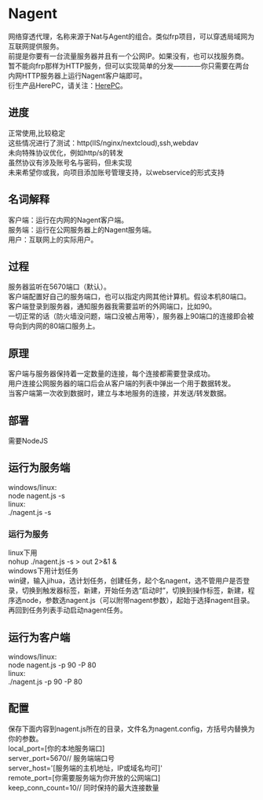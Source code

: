 # Nagent
网络穿透代理，名称来源于Nat与Agent的组合。类似frp项目，可以穿透局域网为互联网提供服务。  
前提是你要有一台流量服务器并且有一个公网IP。如果没有，也可以找服务商。  
暂不能向frp那样为HTTP服务，但可以实现简单的分发————你只需要在两台内网HTTP服务器上运行Nagent客户端即可。  
衍生产品HerePC，请关注：[HerePC](http://www.herepc.com)。  

## 进度
正常使用,比较稳定  
这些情况进行了测试：http(IIS/nginx/nextcloud),ssh,webdav  
未向特殊协议优化，例如http/s的转发  
虽然协议有涉及账号名与密码，但未实现  
未来希望你或我，向项目添加账号管理支持，以webservice的形式支持  
  
## 名词解释
客户端：运行在内网的Nagent客户端。  
服务端：运行在公网服务器上的Nagent服务端。  
用户：互联网上的实际用户。  
  
## 过程
服务器监听在5670端口（默认）。  
客户端配置好自己的服务端口，也可以指定内网其他计算机。假设本机80端口。  
客户端登录到服务器，通知服务器我需要监听的外网端口，比如90。  
一切正常的话（防火墙没问题，端口没被占用等），服务器上90端口的连接即会被导向到内网的80端口服务上。  
  
## 原理
客户端与服务器保持着一定数量的连接，每个连接都需要登录成功。  
用户连接公网服务器的端口后会从客户端的列表中弹出一个用于数据转发。  
当客户端第一次收到数据时，建立与本地服务的连接，并发送/转发数据。  

## 部署
需要NodeJS 
  
## 运行为服务端
windows/linux:  
node nagent.js -s  
linux:  
./nagent.js -s  
   
### 运行为服务
linux下用   
nohup ./nagent.js -s > out 2>&1 &   
windows下用计划任务   
win键，输入jihua，选计划任务，创建任务，起个名nagent，选不管用户是否登录，切换到触发器标签，新建，开始任务选“启动时”，切换到操作标签，新建，程序选node，参数选nagent.js（可以附带nagent参数），起始于选择nagent目录。再回到任务列表手动启动nagent任务。
  
## 运行为客户端
windows/linux:  
node nagent.js -p 90 -P 80  
linux:  
./nagent.js -p 90 -P 80  
  
## 配置
保存下面内容到nagent.js所在的目录，文件名为nagent.config，方括号内替换为你的参数。  
local_port=\[你的本地服务端口\]  
server_port=5670// 服务端端口号  
server_host='\[服务端的主机地址，IP或域名均可\]'  
remote_port=\[你需要服务端为你开放的公网端口\]  
keep_conn_count=10// 同时保持的最大连接数量  
  
